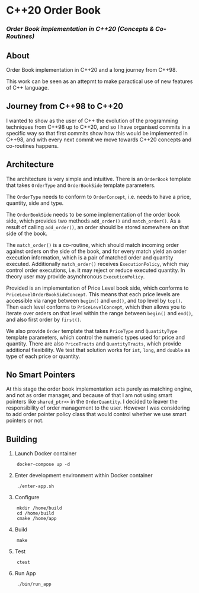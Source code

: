 # C++20 Order Book

### ***Order Book implementation in C++20 (Concepts & Co-Routines)***
## About

Order Book implementation in C++20 and a long journey from C++98.

This work can be seen as an attepmt to make paractical use of new features of C++ language.

## Journey from C++98 to C++20

I wanted to show as the user of C++ the evolution of the programming techniques
from C++98 up to C++20, and so I have organised commits in a specific way so
that first commits show how this would be implemented in C++98, and with every
next commit we move towards C++20 concepts and co-routines happens.


## Architecture

The architecture is very simple and intuitive.
There is an `OrderBook` template that takes `OrderType` and `OrderBookSide` template parameters.
 
The `OrderType` needs to conform to `OrderConcept`, i.e. needs to have a price, quantity, side and type.
 
The `OrderBookSide` needs to be some implementation of the order book side, which provides two methods `add_order()` and `match_order()`.
As a result of calling `add_order()`, an order should be stored somewhere on that side of the book.

The `match_order()` is a co-routine, which should match incoming order against orders on the side of the book, and 
for every match yield an order execution information, which is a pair of matched order and quantity executed.
Additionally `match_order()` receives `ExecutionPolicy`, which may control order executions, i.e.
it may reject or reduce executed quantity. In theory user may provide asynchronous `ExecutionPolicy`.

Provided is an implementation of Price Level book side, which conforms to `PriceLevelOrderBookSideConcept`.
This means that each price levels are accessible via range between `begin()` and `end()`, and top level by `top()`.
Then each level conforms to `PriceLevelConcept`, which then allows you to iterate over orders on that level
within the range between `begin()` and `end()`, and also first order by `first()`.

We also provide `Order` template that takes `PriceType` and `QuantityType` template parameters,
which control the numeric types used for price and quantity.  There are also `PriceTraits` and `QuantityTraits`,
which provide additional flexibility. We test that solution works for `int`, `long`, and `double` as
type of each price or quantity.

## No Smart Pointers

At this stage the order book implementation acts purely as matching engine, and not as order manager,
and because of that I am not using smart pointers like `shared_ptr<>` in the `OrderQuantity`.
I decided to leaver the responsibility of order management to the user. However I was considering to
add order pointer policy class that would control whether we use smart pointers or not.


## Building

1. Launch Docker container
```
    docker-compose up -d
```

2. Enter development environment within Docker container
```
    ./enter-app.sh
```

3. Configure
```
    mkdir /home/build
    cd /home/build
    cmake /home/app
```

4. Build
```
    make
```

5. Test
```
    ctest
```

6. Run App
```
    ./bin/run_app
```
